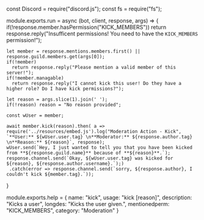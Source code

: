 const Discord = require("discord.js");
const fs = require("fs");

module.exports.run = async (bot, client, response, args) => {
    if(!response.member.hasPermission("KICK_MEMBERS"))
      return response.reply("Insufficent permissions! You need to have the `KICK_MEMBERS` permission!");
    
    let member = response.mentions.members.first() || response.guild.members.get(args[0]);
    if(!member)
      return response.reply("Please mention a valid member of this server!");
    if(!member.managable) 
      return response.reply("I cannot kick this user! Do they have a higher role? Do I have kick permissions?");
    
    let reason = args.slice(1).join(' ');
    if(!reason) reason = "No reason provided";
    
	const wUser = member;
	
    await member.kick(reason).then( a => 
    require('../resources/embed.js').log("Moderation Action - Kick", `**User:** ${wUser.user.tag} \n**Moderator:** ${response.author.tag} \n**Reason:** ${reason}`, response);
    wUser.send(`Hey, I just wanted to tell you that you have been kicked from **${response.guild.name}** because of **${reason}**.`);
    response.channel.send(`Okay, ${wUser.user.tag} was kicked for ${reason}, ${response.author.username}.`);)
     .catch(error => response.channel.send(`sorry, ${response.author}, I couldn't kick ${member.tag}.`));
}

module.exports.help = {
	name: "kick",
	usage: "kick <user> [reason]",
	description: "Kicks a user",
	longdes: "Kicks the user given.",
	mentionedperm: "KICK_MEMBERS",
  category: "Moderation"
}
